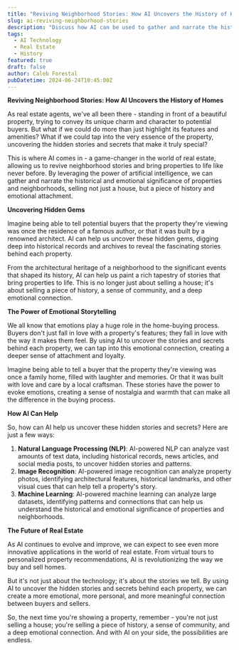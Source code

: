 ```yaml
---
title: "Reviving Neighborhood Stories: How AI Uncovers the History of Homes"
slug: ai-reviving-neighborhood-stories
description: "Discuss how AI can be used to gather and narrate the historical and emotional significance of properties and neighborhoods."
tags:
  - AI Technology
  - Real Estate
  - History
featured: true
draft: false
author: Caleb Forestal
pubDatetime: 2024-06-24T10:45:00Z
---
```


**Reviving Neighborhood Stories: How AI Uncovers the History of Homes**

As real estate agents, we've all been there - standing in front of a beautiful property, trying to convey its unique charm and character to potential buyers. But what if we could do more than just highlight its features and amenities? What if we could tap into the very essence of the property, uncovering the hidden stories and secrets that make it truly special?

This is where AI comes in - a game-changer in the world of real estate, allowing us to revive neighborhood stories and bring properties to life like never before. By leveraging the power of artificial intelligence, we can gather and narrate the historical and emotional significance of properties and neighborhoods, selling not just a house, but a piece of history and emotional attachment.

**Uncovering Hidden Gems**

Imagine being able to tell potential buyers that the property they're viewing was once the residence of a famous author, or that it was built by a renowned architect. AI can help us uncover these hidden gems, digging deep into historical records and archives to reveal the fascinating stories behind each property.

From the architectural heritage of a neighborhood to the significant events that shaped its history, AI can help us paint a rich tapestry of stories that bring properties to life. This is no longer just about selling a house; it's about selling a piece of history, a sense of community, and a deep emotional connection.

**The Power of Emotional Storytelling**

We all know that emotions play a huge role in the home-buying process. Buyers don't just fall in love with a property's features; they fall in love with the way it makes them feel. By using AI to uncover the stories and secrets behind each property, we can tap into this emotional connection, creating a deeper sense of attachment and loyalty.

Imagine being able to tell a buyer that the property they're viewing was once a family home, filled with laughter and memories. Or that it was built with love and care by a local craftsman. These stories have the power to evoke emotions, creating a sense of nostalgia and warmth that can make all the difference in the buying process.

**How AI Can Help**

So, how can AI help us uncover these hidden stories and secrets? Here are just a few ways:

1. **Natural Language Processing (NLP)**: AI-powered NLP can analyze vast amounts of text data, including historical records, news articles, and social media posts, to uncover hidden stories and patterns.
2. **Image Recognition**: AI-powered image recognition can analyze property photos, identifying architectural features, historical landmarks, and other visual cues that can help tell a property's story.
3. **Machine Learning**: AI-powered machine learning can analyze large datasets, identifying patterns and connections that can help us understand the historical and emotional significance of properties and neighborhoods.

**The Future of Real Estate**

As AI continues to evolve and improve, we can expect to see even more innovative applications in the world of real estate. From virtual tours to personalized property recommendations, AI is revolutionizing the way we buy and sell homes.

But it's not just about the technology; it's about the stories we tell. By using AI to uncover the hidden stories and secrets behind each property, we can create a more emotional, more personal, and more meaningful connection between buyers and sellers.

So, the next time you're showing a property, remember - you're not just selling a house; you're selling a piece of history, a sense of community, and a deep emotional connection. And with AI on your side, the possibilities are endless.